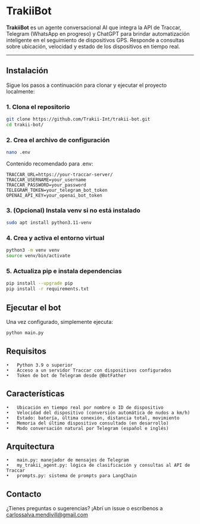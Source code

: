 # TrakiiBot

**TrakiiBot** es un agente conversacional AI que integra la API de Traccar, Telegram (WhatsApp en progreso) y ChatGPT para brindar automatización inteligente en el seguimiento de dispositivos GPS. Responde a consultas sobre ubicación, velocidad y estado de los dispositivos en tiempo real.

---

## Instalación

Sigue los pasos a continuación para clonar y ejecutar el proyecto localmente:

### 1. Clona el repositorio
```bash
git clone https://github.com/Trakii-Int/trakii-bot.git
cd trakii-bot/
```

### 2. Crea el archivo de configuración
```bash
nano .env
```

Contenido recomendado para .env:
```env
TRACCAR_URL=https://your-traccar-server/
TRACCAR_USERNAME=your_username
TRACCAR_PASSWORD=your_password
TELEGRAM_TOKEN=your_telegram_bot_token
OPENAI_API_KEY=your_openai_bot_token
```

### 3. (Opcional) Instala venv si no está instalado
```bash
sudo apt install python3.11-venv
```
### 4. Crea y activa el entorno virtual
```bash
python3 -m venv venv
source venv/bin/activate
```

### 5. Actualiza pip e instala dependencias
```bash
pip install --upgrade pip
pip install -r requirements.txt
```
## Ejecutar el bot

Una vez configurado, simplemente ejecuta:

```bash
python main.py
```

## Requisitos
	•	Python 3.9 o superior
	•	Acceso a un servidor Traccar con dispositivos configurados
	•	Token de bot de Telegram desde @BotFather


## Características
	•	Ubicación en tiempo real por nombre o ID de dispositivo
	•	Velocidad del dispositivo (conversión automática de nudos a km/h)
	•	Estado: batería, última conexión, distancia total, movimiento
	•	Memoria del último dispositivo consultado (en desarrollo)
	•	Modo conversación natural por Telegram (español e inglés)

## Arquitectura
	•	main.py: manejador de mensajes de Telegram
	•	my_trakii_agent.py: lógica de clasificación y consultas al API de Traccar
	•	prompts.py: sistema de prompts para LangChain

## Contacto

¿Tienes preguntas o sugerencias?
¡Abrí un issue o escríbenos a carlossalva.mendivill@gmail.com
